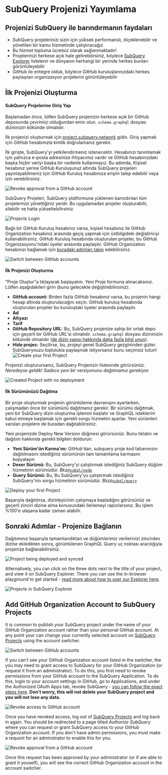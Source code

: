 # SubQuery Projenizi Yayımlama

## Projenizi SubQuery ile barındırmanın faydaları
- SubQuery projelerinizi sizin için yüksek performanslı, ölçeklenebilir ve yönetilen bir kamu hizmetinde çalıştıracağız
- Bu hizmet topluma ücretsiz olarak sağlanmaktadır!
- Projelerinizi herkese açık hale getirebilirsiniz, böylece [SubQuery Explorer](https://explorer.subquery.network) listelenir ve dünyanın herhangi bir yerinde herkes bunları görüntüleyebilir
- GitHub ile entegre olduk, böylece GitHub kuruluşlarınızdaki herkes paylaşılan organizasyon projelerini görüntüleyebilir

## İlk Projenizi Oluşturma

#### SubQuery Projelerine Giriş Yap

Başlamadan önce, lütfen SubQuery projenizin herkese açık bir GitHub deposunda çevrimiçi olduğundan emin olun. `schema.graphql` dosyası dizininizin kökünde olmalıdır.

İlk projenizi oluşturmak için [project.subquery.network](https://project.subquery.network) gidin. Giriş yapmak için GitHub hesabınızla kimlik doğrulamanız gerekir.

İlk girişte, SubQuery'yi yetkilendirmeniz istenecektir. Hesabınızı tanımlamak için yalnızca e-posta adresinize ihtiyacımız vardır ve GitHub hesabınızdaki başka hiçbir veriyi başka bir nedenle kullanmayız. Bu adımda, Kişisel hesabınız yerine GitHub Kuruluşunuz altında SubQuery projeleri yayınlayabilmeniz için GitHub Kuruluş hesabınıza erişim talep edebilir veya izin verebilirsiniz.

![Revoke approval from a GitHub account](/assets/img/project_auth_request.png)

SubQuery Projeleri, SubQuery platformuna yüklenen barındırılan tüm projelerinizi yönettiğiniz yerdir. Bu uygulamadan projeler oluşturabilir, silebilir ve hatta yükseltebilirsiniz.

![Projects Login](/assets/img/projects-dashboard.png)

Bağlı bir GitHub Kuruluş hesabınız varsa, kişisel hesabınız ile GitHub Organization hesabınız arasında geçiş yapmak için üstbilgideki değiştiriciyi kullanabilirsiniz. GitHub Kuruluş hesabında oluşturulan projeler, bu GitHub Organizasyonu'ndaki üyeler arasında paylaşılır. GitHub Organization hesabınızı bağlamak için [buradaki adımları takip](#add-github-organization-account-to-subquery-projects) edebilirsiniz.

![Switch between GitHub accounts](/assets/img/projects-account-switcher.png)

#### İlk Projenizi Oluşturma

"Proje Oluştur"a tıklayarak başlayalım. Yeni Proje formuna alınacaksınız. Lütfen aşağıdakileri girin (bunu gelecekte değiştirebilirsiniz):
- **GitHub account:** Birden fazla GitHub hesabınız varsa, bu projenin hangi hesap altında oluşturulacağını seçin. GitHub kuruluş hesabında oluşturulan projeler bu kuruluştaki üyeler arasında paylaşılır.
- **Ad**
- **Altyazı**
- **Tarif**
- **GitHub Repository URL:** Bu, SubQuery projenize sahip bir ortak depo için geçerli bir GitHub URL'si olmalıdır. `schema.graphql` dosyası dizininizin kökünde olmalıdır ([de dizin yapısı hakkında daha fazla bilgi unun](../create/introduction.md#directory-structure)).
- **Hide projec:** Seçilirse, bu, projeyi genel SubQuery gezgininden gizler. SubQuerynuzu toplulukla paylaşmak istiyorsanız bunu seçimsiz tutun! ![Create your first Project](/assets/img/projects-create.png)

Projenizi oluşturursanız, SubQuery Projenizin listesinde görürsünüz. *Neredeyse geldik! Sadece yeni bir versiyonunu dağıtmamız gerekiyor.*

![Created Project with no deployment](/assets/img/projects-no-deployment.png)

#### İlk Sürümünüzü Dağıtma

Bir proje oluşturmak projenin görüntüleme davranışını ayarlarken, çalışmadan önce bir sürümünü dağıtmanız gerekir. Bir sürümü dağıtmak, yeni bir SubQuery dizin oluşturma işlemini başlatır ve GraphQL isteklerini kabul etmeye başlamak için gerekli sorgu hizmetini ayarlar. Yeni sürümleri varolan projelere de buradan dağıtabilirsiniz.

Yeni projenizde Deploy New Version düğmesi görürsünüz. Bunu tıklatın ve dağıtım hakkında gerekli bilgileri doldurun:
- **Yeni Sürüm'ün Karma'ını:** GitHub'dan, subquery proje kod tabanınızın dağıtılmasını istediğiniz sürümünün tam tamamlama karmasını kopyalayın
- **Dexer Sürümü:** Bu, SubQuery'yi çalıştırmak istediğiniz SubQuery düğüm hizmetinin sürümüdür. Bkz[`@subql/node`](https://www.npmjs.com/package/@subql/node)
- **Query Sürümü:** Bu, Bu SubQuery'yu çalıştırmak istediğiniz SubQuery'nin sorgu hizmetinin sürümüdür. Bkz[`@subql/query`](https://www.npmjs.com/package/@subql/query)

![Deploy your first Project](https://static.subquery.network/media/projects/projects-first-deployment.png)

Başarıyla dağıtılırsa, dizinleyicinin çalışmaya başladığını görürsünüz ve geçerli zinciri dizine alma konusundaki ilerlemeyi raporlarsınız. Bu işlem %100'e ulaşana kadar zaman alabilir.

## Sonraki Adımlar - Projenize Bağlanın
Dağıtımınız başarıyla tamamlandıktan ve düğümlerimiz verilerinizi zincirden dizine ekledikten sonra, görüntülenen GraphQL Query uç noktası aracılığıyla projenize bağlanabilirsiniz.

![Project being deployed and synced](/assets/img/projects-deploy-sync.png)

Alternatively, you can click on the three dots next to the title of your project, and view it on SubQuery Explorer. There you can use the in-browser playground to get started - [read more about how to user our Explorer here](../query/query.md).

![Projects in SubQuery Explorer](/assets/img/projects-explorer.png)

## Add GitHub Organization Account to SubQuery Projects

It is common to publish your SubQuery project under the name of your GitHub Organization account rather than your personal GitHub account. At any point your can change your currently selected account on [SubQuery Projects](https://project.subquery.network) using the account switcher.

![Switch between GitHub accounts](/assets/img/projects-account-switcher.png)

If you can't see your GitHub Organization account listed in the switcher, the you may need to grant access to SubQuery for your GitHub Organization (or request it from an administrator). To do this, you first need to revoke permissions from your GitHub account to the SubQuery Application. To do this, login to your account settings in GitHub, go to Applications, and under the Authorized OAuth Apps tab, revoke SubQuery - [you can follow the exact steps here](https://docs.github.com/en/github/authenticating-to-github/keeping-your-account-and-data-secure/reviewing-your-authorized-applications-oauth). **Don't worry, this will not delete your SubQuery project and you will not lose any data.**

![Revoke access to GitHub account](/assets/img/project_auth_revoke.png)

Once you have revoked access, log out of [SubQuery Projects](https://project.subquery.network) and log back in again. You should be redirected to a page titled *Authorize SubQuery* where you can request or grant SubQuery access to your GitHub Organization account. If you don't have admin permissions, you must make a request for an adminstrator to enable this for you.

![Revoke approval from a GitHub account](/assets/img/project_auth_request.png)

Once this request has been approved by your administrator (or if are able to grant it youself), you will see the correct GitHub Organization account in the account switcher.